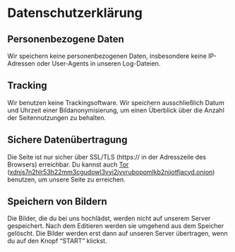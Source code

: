 # Datenschutzerklärung
## Personenbezogene Daten
Wir speichern keine personenbezogenen Daten, insbesondere keine IP-Adressen oder User-Agents in unseren Log-Dateien.

## Tracking
Wir benutzen keine Trackingsoftware. Wir speichern ausschließlich Datum und Uhrzeit einer Bildanonymisierung, um einen Überblick über die Anzahl der Seitennutzungen zu behalten.

## Sichere Datenübertragung
Die Seite ist nur sicher über SSL/TLS (https:// in der Adresszeile des Browsers) erreichbar. Du kannst auch [Tor <i class="fas fa-external-link-alt"></i>](https://www.torproject.org) ([xdnjs7n2hlr53h22mm3cgudowl3vyi2jvvrubopomlkb2njiotfjacyd.onion](http://xdnjs7n2hlr53h22mm3cgudowl3vyi2jvvrubopomlkb2njiotfjacyd.onion)) benutzen, um unsere Seite zu erreichen.

## Speichern von Bildern
Die Bilder, die du bei uns hochlädst, werden nicht auf unserem Server gespeichert. Nach dem Editieren werden sie umgehend aus dem Speicher gelöscht. Die Bilder werden erst dann auf unseren Server übertragen, wenn du auf den Knopf “START” klickst.